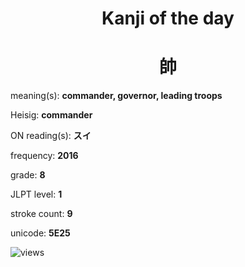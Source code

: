 <h1 align="center">Kanji of the day</h1>
<h1 align="center">帥</h1>
<p align="left">meaning(s): <b>commander, governor, leading troops</b></p>
<p align="left">Heisig: <b>commander</b></p>
<p align="left">ON reading(s): <b>スイ</b></p>
<p align="left">frequency: <b>2016</b></p>
<p align="left">grade: <b>8</b></p>
<p align="left">JLPT level: <b>1</b></p>
<p align="left">stroke count: <b>9</b></p>
<p align="left">unicode: <b>5E25</b></p>
<p align="left"><img src="https://komarev.com/ghpvc/?username=tristanwagner-kanjioftheday&label=Views&color=0e75b6&style=flat" alt="views"/></p>
